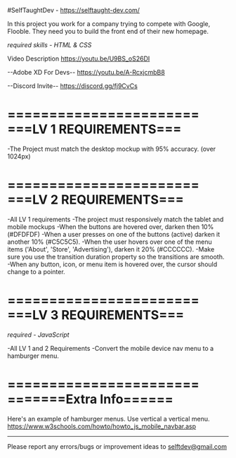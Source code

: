 #SelfTaughtDev - https://selftaught-dev.com/

In this project you work for a company trying to compete with Google, Flooble.
They need you to build the front end of their new homepage.

_required skills - HTML & CSS_

Video Description
https://youtu.be/U9BS_oS26DI

--Adobe XD For Devs--
https://youtu.be/A-RcxjcmbB8

--Discord Invite--
https://discord.gg/fj9CvCs

=======================
===LV 1 REQUIREMENTS===
=======================

-The Project must match the desktop mockup with 95% accuracy. (over 1024px)

<!-- -Swap out the user image (in the top right corner) for one of yourself -->
<!-- -Import fonts from google fonts. -->

=======================
===LV 2 REQUIREMENTS===
=======================

-All LV 1 requirements
-The project must responsively match the tablet and mobile mockups
-When the buttons are hovered over, darken then 10% (#DFDFDF)
-When a user presses on one of the buttons (active) darken it another
10% (#C5C5C5).
-When the user hovers over one of the menu items ('About', 'Store',
'Advertising'), darken it 20% (#CCCCCC).
-Make sure you use the transition duration property so the transitions are
smooth.
-When any button, icon, or menu item is hovered over, the cursor should change
to a pointer.

=======================
===LV 3 REQUIREMENTS===
=======================

_required - JavaScript_

-All LV 1 and 2 Requirements
-Convert the mobile device nav menu to a hamburger menu.

=======================
=======Extra Info======
=======================

Here's an example of hamburger menus. Use vertical a vertical menu.
https://www.w3schools.com/howto/howto_js_mobile_navbar.asp

---

Please report any errors/bugs or improvement ideas to selftdev@gmail.com
